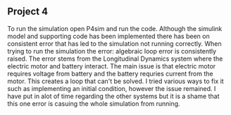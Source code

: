 ## Project 4 
To run the simulation open P4sim and run the code. Although the simulink model and supporting code has been implemented there has been on consistent error that has led to the simulation not running correctly. 
When trying to run the simulation the error: algebraic loop error is consistently raised. The error stems from the Longitudinal Dynamics system where the electric motor and battery interact. 
The main issue is that electric motor requires voltage from battery and the battery requries current from the motor. This creates a loop that can't be solved. I tried various ways to fix it such as implementing an initial condition,
however the issue remained. I have put in alot of time regarding the other systems but it is a shame that this one error is casuing the whole simulation from running. 
